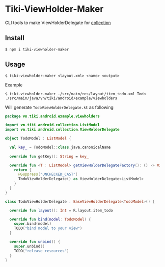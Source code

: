 # Tiki-ViewHolder-Maker

CLI tools to make ViewHolderDelegate for [collection](https://github.com/talenguyen/AndroidDevelopment/tree/master/collection)

## Install

```shell
$ npm i tiki-viewholder-maker
```

## Usage

```shell
$ tiki-viewholder-maker <layout.xml> <name> <output>
```

Example

```shell
$ tiki-viewholder-maker ./src/main/res/layout/item_todo.xml Todo ./src/main/java/vn/tiki/android/example/viewholders
```

Will generate `TodoViewHolderDelegate.kt` as following

```kotlin
package vn.tiki.android.example.viewholders

import vn.tiki.android.collection.ListModel
import vn.tiki.android.collection.ViewHolderDelegate

object TodoModel : ListModel {

  val key_ = TodoModel::class.java.canonicalName
  
  override fun getKey(): String = key_

  override fun <T : ListModel> getViewHolderDelegateFactory(): () -> ViewHolderDelegate<T> {
    return {
      @Suppress("UNCHECKED_CAST")
      TodoViewHolderDelegate() as ViewHolderDelegate<ListModel>
    }
  }
}

class TodoViewHolderDelegate : BaseViewHolderDelegate<TodoModel>() {

  override fun layout(): Int = R.layout.item_todo

  override fun bind(model: TodoModel) {
    super.bind(model)
    TODO("bind model to your view")
  }

  override fun unbind() {
    super.unbind()
    TODO("release resources")
  }
}

```
